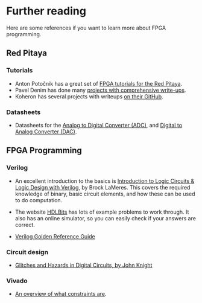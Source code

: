 # Further reading

Here are some references if you want to learn more about FPGA programming.

## Red Pitaya

### Tutorials

* Anton Potočnik has a great set of [FPGA tutorials for the Red Pitaya](http://antonpotocnik.com/?cat=29). 
* Pavel Denim has done many [projects with comprehensive write-ups](http://pavel-demin.github.io/red-pitaya-notes/).
* Koheron has several projects with writeups [on their GitHub](https://github.com/Koheron/koheron-sdk/tree/master/examples/red-pitaya).

### Datasheets

* Datasheets for the [Analog to Digital Converter (ADC)](https://www.analog.com/media/en/technical-documentation/data-sheets/21454314fa.pdf), and [Digital to Analog Converter (DAC)](https://www.renesas.com/us/en/document/dst/dac1401d125-datasheet).

## FPGA Programming

### Verilog

* An excellent introduction to the basics is [Introduction to Logic Circuits & Logic Design with Verilog](https://www.amazon.com/Introduction-Logic-Circuits-Design-Verilog-dp-3030136043/dp/3030136043/ref=dp_ob_title_bk), by Brock LaMeres. This covers the required knowledge of binary, basic circuit elements, and how these can be used to do computation.

* The website [HDLBits](https://hdlbits.01xz.net/wiki/Main_Page) has lots of example problems to work through. It also has an online simulator, so you can easily check if your answers are correct.

* [Verilog Golden Reference Guide](http://class.ece.iastate.edu/cpre488/resources/verilog_reference_guide.pdf)

### Circuit design

- [Glitches and Hazards in Digital Circuits, by John Knight](https://www.doe.carleton.ca/~shams/ELEC3500/hazards.pdf)

### Vivado

* [An overview of what constraints are](https://support.xilinx.com/s/article/564948?language=en_US).
